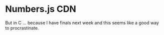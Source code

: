 # Numbers.js CDN

But in C ... because I have finals next week and this seems like a good way to procrastinate.